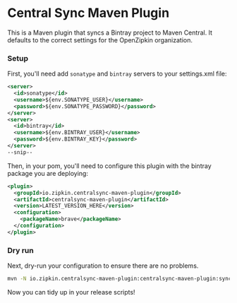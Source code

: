 Central Sync Maven Plugin
===================

This is a Maven plugin that syncs a Bintray project to Maven Central. It
defaults to the correct settings for the OpenZipkin organization.

### Setup
First, you'll need add `sonatype` and `bintray` servers to your settings.xml file:

```xml
<server>
  <id>sonatype</id>
  <username>${env.SONATYPE_USER}</username>
  <password>${env.SONATYPE_PASSWORD}</password>
</server>
<server>
  <id>bintray</id>
  <username>${env.BINTRAY_USER}</username>
  <password>${env.BINTRAY_KEY}</password>
</server>
--snip--
```

Then, in your pom, you'll need to configure this plugin with the bintray
package you are deploying:

```xml
<plugin>
  <groupId>io.zipkin.centralsync-maven-plugin</groupId>
  <artifactId>centralsync-maven-plugin</artifactId>
  <version>LATEST_VERSION_HERE</version>
  <configuration>
    <packageName>brave</packageName>
  </configuration>
</plugin>
```

### Dry run
Next, dry-run your configuration to ensure there are no problems.

```bash
mvn -N io.zipkin.centralsync-maven-plugin:centralsync-maven-plugin:sync -Dsync.dryRun
```

Now you can tidy up in your release scripts!
